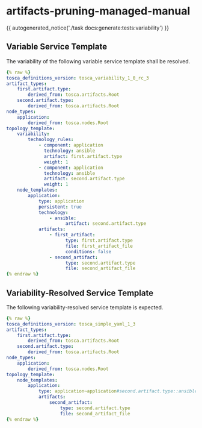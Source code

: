 # artifacts-pruning-managed-manual

{{ autogenerated_notice('./task docs:generate:tests:variability') }}


## Variable Service Template

The variability of the following variable service template shall be resolved.

```yaml linenums="1"
{% raw %}
tosca_definitions_version: tosca_variability_1_0_rc_3
artifact_types:
    first.artifact.type:
        derived_from: tosca.artifacts.Root
    second.artifact.type:
        derived_from: tosca.artifacts.Root
node_types:
    application:
        derived_from: tosca.nodes.Root
topology_template:
    variability:
        technology_rules:
            - component: application
              technology: ansible
              artifact: first.artifact.type
              weight: 1
            - component: application
              technology: ansible
              artifact: second.artifact.type
              weight: 1
    node_templates:
        application:
            type: application
            persistent: true
            technology:
                - ansible:
                      artifact: second.artifact.type
            artifacts:
                - first_artifact:
                      type: first.artifact.type
                      file: first_artifact_file
                      conditions: false
                - second_artifact:
                      type: second.artifact.type
                      file: second_artifact_file
{% endraw %}
```




## Variability-Resolved Service Template

The following variability-resolved service template is expected.

```yaml linenums="1"
{% raw %}
tosca_definitions_version: tosca_simple_yaml_1_3
artifact_types:
    first.artifact.type:
        derived_from: tosca.artifacts.Root
    second.artifact.type:
        derived_from: tosca.artifacts.Root
node_types:
    application:
        derived_from: tosca.nodes.Root
topology_template:
    node_templates:
        application:
            type: application~application#second.artifact.type::ansible
            artifacts:
                second_artifact:
                    type: second.artifact.type
                    file: second_artifact_file
{% endraw %}
```

